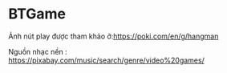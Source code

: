 # BTGame
 
Ảnh nút play được tham khảo ở:https://poki.com/en/g/hangman

Nguồn nhạc nền : https://pixabay.com/music/search/genre/video%20games/
